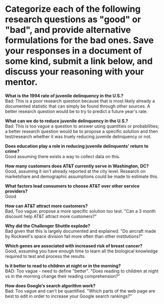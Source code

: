 # Categorize each of the following research questions as "good" or "bad", and provide alternative formulations for the bad ones. Save your responses in a document of some kind, submit a link below, and discuss your reasoning with your mentor.

**What is the 1994 rate of juvenile delinquency in the U.S.?**  
Bad: This is a poor research question because that is most likely already a documented statistic that can simply be found through other sources. A better research question would be to try to predict a future year's rate.

**What can we do to reduce juvenile delinquency in the U.S.?**  
Bad: This is too vague a question to answer using quantities or probabilities; a better research question would be to propose a specific solution and then test/research whether it was truely reducing juvenile delinquency or not.

**Does education play a role in reducing juvenile delinquents' return to crime?**  
Good assuming there exists a way to collect data on this.

**How many customers does AT&T currently serve in Washington, DC?**  
Good, assuming it isn't already reported at the city level. Research on marketshare and demographic assumptions could be made to estimate this.

**What factors lead consumers to choose AT&T over other service providers?**  
Good

**How can AT&T attract more customers?**  
Bad, Too vague: propose a more specific solution too test. "Can a 3 month discount help AT&T attract more customers?"

**Why did the Challenger Shuttle explode?**  
Bad given that this is largely documented and explained. "Do aircraft made by Rockwell's space division fail more often than other  institutions?"

**Which genes are associated with increased risk of breast cancer?**  
Good, assuming you have enough time to learn all the biological knowledge required to test and process the results.

**Is it better to read to children at night or in the morning?**  
BAD: Too vague - need to define "better". "Does reading to children at night vs in the morning change their reading comprehension?"

**How does Google’s search algorithm work?**  
Bad: Too vague and can't be quantified. "Which parts of the web page are best to edit in order to increase your Google search rankings?"
